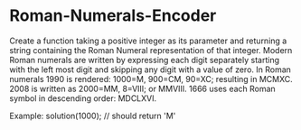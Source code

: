# Roman-Numerals-Encoder
Create a function taking a positive integer as its parameter and returning a string containing the Roman Numeral representation of that integer.
Modern Roman numerals are written by expressing each digit separately starting with the left most digit and skipping any digit with a value of zero. In Roman numerals 1990 is rendered: 1000=M, 900=CM, 90=XC; resulting in MCMXC. 2008 is written as 2000=MM, 8=VIII; or MMVIII. 1666 uses each Roman symbol in descending order: MDCLXVI.

Example:
solution(1000); // should return 'M'

